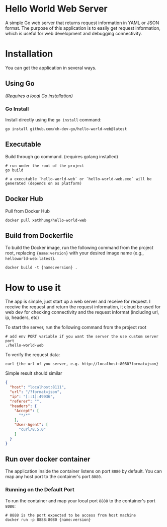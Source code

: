 # Hello World Web Server

A simple Go web server that returns request information in YAML or JSON format.
The purpose of this application is to easily get request information, which is useful for web development and debugging connectivity.

# Installation

You can get the application in several ways.

## Using Go

*(Requires a local Go installation)*

### Go Install

Install directly using the `go install` command:
```shell
go install github.com/xh-dev-go/hello-world-web@latest
```

## Executable
Build through go command. (requires golang installed) 
```shell
# run under the root of the project
go build

# a executable `hello-world-web` or `hello-world-web.exe` will be generated (depends on os platform)
```

## Docker Hub
Pull from Docker Hub
```shell
docker pull xethhung/hello-world-web
```

## Build from Dockerfile
To build the Docker image, run the following command from the project root, replacing `{name:version}` with your desired image name (e.g., `helloworld-web:latest`).

```shell
docker build -t {name:version} .
```

# How to use it
The app is simple, just start up a web server and receive for request. I receive the request and return the request information, it cloud be used for web dev for checking connectivity and the request informat (including url, ip, headers, etc)

To start the server, run the following command from the project root
```shell
# add env PORT variable if you want the server the use custom server port 
./hello-world-web
```

To verify the request data:
```shell
curl {the url of you server, e.g. http://localhost:8080?format=json}

```

Simple result should similar
```json
{
  "host": "localhost:8111",
  "url": "/?format=json",
  "ip": "[::1]:49936",
  "referer": "",
  "headers": {
    "Accept": [
      "*/*"
    ],
    "User-Agent": [
      "curl/8.5.0"
    ]
  }
}
```

## Run over docker container
The application inside the container listens on port `8080` by default. You can map any host port to the container's port `8080`.

### Running on the Default Port

To run the container and map your local port `8888` to the container's port `8080`:

```shell
# 8888 is the port expected to be access from host machine
docker run -p 8888:8080 {name:version}
```
